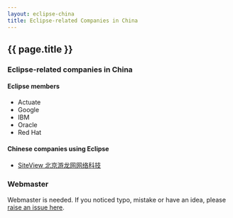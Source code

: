 ```yaml
---
layout: eclipse-china
title: Eclipse-related Companies in China
---
```


## {{ page.title }}

### Eclipse-related companies in China

#### Eclipse members

- Actuate
- Google
- IBM
- Oracle
- Red Hat

#### Chinese companies using Eclipse

- [SiteView 北京游龙网网络科技](http://www.siteview.com) 


### Webmaster

Webmaster is needed. If you noticed typo, mistake or have an idea, please [raise an issue here](https://github.com/Eclipse-China/Eclipse-China.github.io/issues).